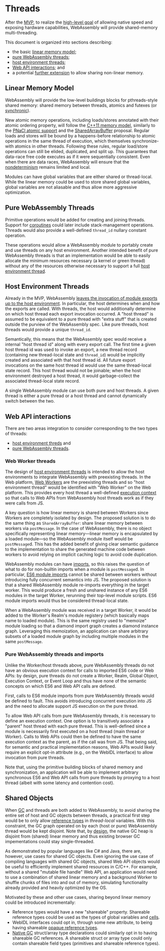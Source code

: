 # Threads

After the [MVP](MVP.md), to realize the [high-level goal](HighLevelGoals.md)
of allowing native speed and exposing hardware capabilities, WebAssembly
will provide shared-memory multi-threading.

This document is organized into sections describing:
* the basic [linear memory model](Threads.md#linear-memory-model);
* [pure WebAssembly threads](Threads.md#pure-webassembly-threads);
* [host environment threads](Threads.md#host-environment-threads);
* [Web API interactions](Threads.md#web-api-interactions); and
* a potential [further extension](Threads.md#shared-objects) to allow 
  sharing non-linear memory.

## Linear Memory Model

WebAssembly will provide the low-level buildings blocks for pthreads-style
shared memory: shared memory between threads, atomics and futexes (or
[synchronic][]).

New atomic memory operations, including loads/stores annotated with their atomic
ordering property, will follow the [C++11 memory model][], similarly to the
[PNaCl atomic support][] and the [SharedArrayBuffer][] proposal. Regular loads
and stores will be bound by a happens-before relationship to atomic operations
in the same thread of execution, which themselves synchronize-with atomics in
other threads. Following these rules, regular load/store operations can still be
elided, duplicated, and split up. This guarantees that data-race free code
executes as if it were sequentially consistent. Even when there are data races,
WebAssembly will ensure that the [nondeterminism](Nondeterminism.md) remains
limited and local.

Modules can have global variables that are either shared or thread-local. While
the linear memory could be used to store shared global variables, global
variables are not aliasable and thus allow more aggressive optimization.

  [synchronic]: http://wg21.link/n4195
  [C++11 memory model]: http://www.hboehm.info/c++mm/
  [PNaCl atomic support]: https://developer.chrome.com/native-client/reference/pnacl-c-cpp-language-support#memory-model-and-atomics
  [SharedArrayBuffer]: https://docs.google.com/document/d/1NDGA_gZJ7M7w1Bh8S0AoDyEqwDdRh4uSoTPSNn77PFk

## Pure WebAssembly Threads

Primitive operations would be added for creating and joining threads. Support
for [coroutines](FutureFeatures.md#coroutines) could later include
stack-management operations. Threads would also provide a well-defined
`thread_id` nullary constant operation.

These operations would allow a WebAssembly module to portably create and use
threads on any host environment. Another intended benefit of pure WebAssembly
threads is that an implementation would be able to easily allocate the minimum
resources necessary (a kernel or green thread) without any of the resources
otherwise necessary to support a full 
[host environment thread](Threads.md#host-environment-thread).

## Host Environment Threads

Already in the MVP, WebAssembly [leaves the invocation of 
module exports up to the host environment](Modules.md#imports-and-exports).
In particular, the host determines when and how the exports are called. With
threads, the host would additionally determine on which host thread each export
invocation occurred. A "host thread" is assumed to be equivalent to a pure
thread with "extra stuff" that is created outside the purview of the WebAssembly
spec. Like pure threads, host threads would provide a unique `thread_id`.

Semantically, this means that the WebAssembly spec would receive a internal
"host thread id" along with every export call. The first time a given host
thread id was used to invoke an export, a new thread record (containing new
thread-local state and `thread_id`) would be implicitly created and associated
with that host thread id. All future export invocations on the same host thread
id would use the same thread-local state record. This host thread would not be
joinable; when the host environment destroyed a host thread, it would
garbage-collect the associated thread-local state record.

A single WebAssembly module can use both pure and host threads. A given thread
is either a pure thread or a host thread and cannot dynamically switch between
the two.

## Web API interactions

There are two areas integration to consider corresponding to the two types of
threads:
* [host environment threds](Threads.md#web-worker-threads) and
* [pure WebAssembly threads](Threads.md#pure-webassembly-threads-and-imports).

### Web Worker threads

The design of [host environment threads](Threads.md#host-environment-threads)
is intended to allow the host environments to integrate WebAssembly with
preexisting threads. In the Web platform, 
[Web Workers](http://www.w3.org/TR/workers) are the preexisting threads and 
so "host environment thread" would be identified with "Web Worker" on the Web
platform. This provides every host thread a well-defined [execution
context](https://html.spec.whatwg.org/multipage/webappapis.html#calling-scripts)
so that calls to Web APIs from WebAssembly host threads work as if they were
calls from JS.

A key question is how linear memory is shared between Workers since Workers are
completely isolated by design. The proposed solution is to do the same thing as
`SharedArrayBuffer`: share linear memory between workers via `postMessage`. In
the case of WebAssembly, there is no object specifically representing linear
memory&mdash;linear memory is encapsulated by a loaded module&mdash;so the
WebAssembly module itself would be `postMessage`d. This has the added benefit
of giving clear semantic guidance to the implementation to share the generated
machine code between workers to avoid relying on implicit caching logic to
avoid code duplication.

WebAssembly modules can have [imports](Modules.md#imports-and-exports), so
this raises the question of what to do for non-builtin imports when a module
is `postMessage`d. In particular, [ES6 module imports](Modules.md#integration-with-es6-modules)
cannot be shared between workers without introducing fully concurrent semantics
into JS.  The proposed solution is that a shared WebAssembly module re-imports
everything in the target worker. This would produce a fresh and unshared
instance of any ES6 modules in the target Worker, rerunning their top-level
module scripts. ES6 module imports would thus be considered thread-local state.

When a WebAssembly module was received in a target Worker, it would be added
to the Worker's Realm's module registery (which basically maps name to loaded
module). This is the same registry used to "memoize" module loading so that a
diamond import graph creates a diamond instance graph. Leveraging this
memoization, an application can share arbitrary subsets of a loaded module
graph by including multiple modules in the same `postMessage`.

### Pure WebAssembly threads and imports

Unlike the Worker/host threads above, pure WebAssembly threads do not have an
obvious execution context for calls to imported ES6 code or Web APIs: by
design, pure threads do not create a Worker, Realm, Global Object, Execution
Context, or Event Loop and thus have none of the semantic concepts on which ES6
and Web API calls are defined.

First, calls to ES6 module imports from pure WebAssembly threads would be
defined to fault. This avoids introducing concurrent execution into JS and the
need to allocate support JS execution on the pure thread.

To allow Web API calls from pure WebAssembly threads, it is necessary to define
an execution context. One option is to transitively associate a "parent"
host thread with each pure thread. This is well-defined since a module is
necessarily first executed on a host thread (main thread or Worker). Calls to
Web APIs could then be defined to have the same execution context as the 
parent, as if the call was from JS. That being said, for semantic and practical
implementation reasons, Web APIs would likely require an explicit opt-in
attribute (e.g., on the WebIDL interface) to allow invocation from pure threads.

Note that, using the primitive building blocks of shared memory and
synchronization, an application will be able to implement arbitrary synchronous
ES6 and Web API calls from pure threads by proxying to a host thread (albeit
with some latency and contention cost).

## Shared Objects

When [GC](GC.md) and threads are both added to WebAssembly, to avoid
sharing the entire set of host and GC objects between threads, a practical
first step would be to only allow [reference types](GC.md) in *thread-local*
variables. With this constraint, the GC graph operated on by each (host or
pure) WebAssembly thread would be kept disjoint. Note that, by 
[design](GC.md#native-gc), the native GC heap is disjoint from (shared) linear
memory and thus existing browser GC impementations could stay single-threaded.

As demonstrated by popular languages like C# and Java, there are, however, use
cases for shared GC objects. Even ignoring the use case of compiling languages
with shared GC objects, shared Web API objects would be useful to efficiently
implement shared resources in C/C++. For example, without a shared "mutable
file handle" Web API, an application would need to use a combination of shared
linear memory and a background Worker to shuffle chunks of files into and out
of memory, simulating functionality already provided and heavily optimized by
the OS.

Motivated by these and other use cases, sharing beyond linear memory could be
introduced incrementally:
* Reference types would have a new "shareable" property. Shareable reference
  types could be used as the types of global variables and 
  [cells](GC.md#opaque-reference-types).
* WebIDL interfaces could opt in, through some new attribute, to being
  having shareable [opaque reference types](GC.md#opaque-reference-types).
* [Native GC](GC.md#native-gc) struct/array type declarations could similarly
  opt in to having shareable GC references. A shareable struct or array type
  could only contain shareable field types (primitives and shareable reference
  types).

